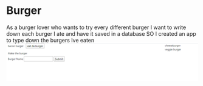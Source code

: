 # Burger
As a burger lover who wants to try every different burger
I want to write down each burger I ate and have it saved in a database
SO I created an app to type down the burgers Ive eaten
![burgers](./public/assets/img/burgerlunch.PNG)